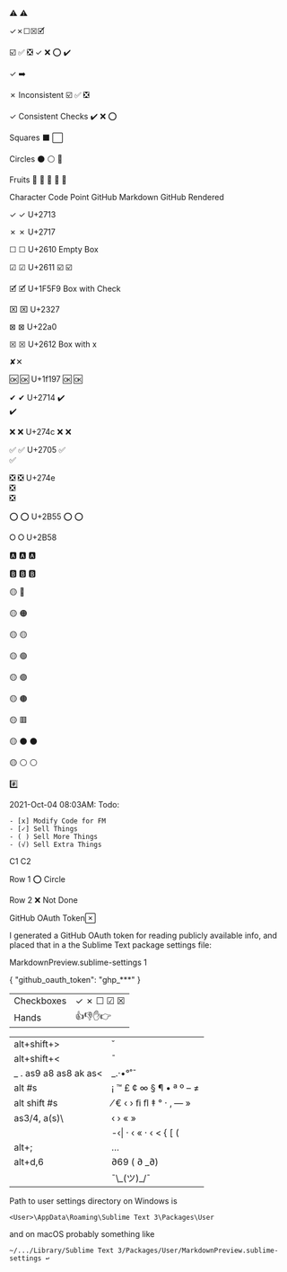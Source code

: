 


:warning:
⚠

✓✗☐☒🗹

:ballot_box_with_check: :white_check_mark: :negative_squared_cross_mark: ✓ :x: :o: :heavy_check_mark:

✓ :arrow_right:

✗ Inconsistent :ballot_box_with_check: :white_check_mark: :negative_squared_cross_mark:

✓ Consistent Checks :heavy_check_mark: :x: :o:

Squares :black_large_square: :white_large_square:

Circles :black_circle: :white_circle: :red_circle:

Fruits :strawberry: :orange: :lemon: :pear: :grapes:

Character	Code Point	GitHub Markdown	GitHub Rendered

✓ ✓	U+2713		

✗ ✗	U+2717		

☐ ☐	U+2610	Empty Box	

☑ ☑	U+2611	:ballot_box_with_check:	
:ballot_box_with_check:

🗹 🗹	U+1F5F9	Box with Check	

⌧ ⌧	U+2327		

⊠ ⊠	U+22a0		

☒ ☒	U+2612	Box with x	

✘✕			

🆗 🆗	U+1f197	:ok:	:ok:

✔ ✔	U+2714	:heavy_check_mark:	
:heavy_check_mark:

❌ ❌	U+274c	:x:	:x:

✅ ✅	U+2705	:white_check_mark:	
:white_check_mark:

❎ ❎	U+274e	
:negative_squared_cross_mark:	
:negative_squared_cross_mark:

⭕ ⭕	U+2B55	:o:	:o:

⭘ ⭘	U+2B58		

🅰 🅰			:a:

🅱 🅱			:b:

🟡 🔴			

🟡 🟠			

🟡 🟡			

🟡 🟢			

🟡 🟣			

🟡 🟤			

🟡 🟥			

🟡 ⚫			:black_circle:

🟡 ⚪			:white_circle:

:hash:

2021-Oct-04 08:03AM: Todo:


```
- [x] Modify Code for FM
- [✓] Sell Things
- ( ) Sell More Things
- (√) Sell Extra Things
```


C1	C2

Row 1	:o: Circle

Row 2	:x: Not Done

GitHub OAuth Token

I generated a GitHub OAuth token 
for reading publicly available 
info, and placed that in a the Sublime Text package settings file:

MarkdownPreview.sublime-settings 1

{
  "github_oauth_token": "ghp_***"
}

| | |
-|-
Checkboxes |   ✓ ✗ ☐ ☑ ☒ 
Hands      |   👍👎✋👉


|                     |     |
-|-
alt+shift+>           |  ˘
alt+shift+<           |  ¯
_ . as9 a8 as8 ak as< | _.·•°˚¯
alt #s                | ¡ ™ £ ¢ ∞ § ¶ • ª º – ≠
alt shift #s          | ⁄ € ‹ › ﬁ ﬂ ‡ ° · ‚ — »
as3/4, a(s)\          | ‹ › « »
|                     |    -‹\| · ‹ « · ‹ < { [ ( 
alt+; | …
alt+d,6 | ∂69 ( ∂ _∂) 
|       | ¯\\\_(ツ)_/¯

Path to user settings directory on Windows is 

    <User>\AppData\Roaming\Sublime Text 3\Packages\User

and on macOS probably something like
    
    ~/.../Library/Sublime Text 3/Packages/User/MarkdownPreview.sublime-settings ↩